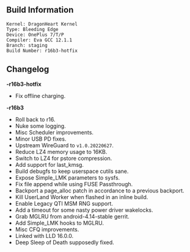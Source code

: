 ## Build Information
```
Kernel: DragonHeart Kernel
Type: Bleeding Edge
Device: OnePlus 7/T/P
Compiler: Eva GCC 12.1.1
Branch: staging
Build Number: r16b3-hotfix
```
## Changelog
**-r16b3-hotfix**

* Fix offline charging.

**-r16b3**

* Roll back to r16.
* Nuke some logging.
* Misc Scheduler improvements.
* Minor USB PD fixes.
* Upstream WireGuard to `v1.0.20220627`.
* Reduce LZ4 memory usage to 16KB.
* Switch to LZ4 for pstore compression.
* Add support for last_kmsg.
* Build debugfs to keep userspace cutils sane.
* Expose Simple_LMK parameters to sysfs.
* Fix file append while using FUSE Passthrough.
* Backport a page_alloc patch in accordance to a previous backport.
* Kill UserLand Worker when flashed in an inline build.
* Enable Legacy QTI MSM RNG support.
* Add a timeout for some nasty power driver wakelocks.
* Grab MGLRU from android-4.14-stable gerrit.
* Add Simple_LMK hooks to MGLRU.
* Misc CFQ improvements.
* Linked with LLD 16.0.0.
* Deep Sleep of Death supposedly fixed.
